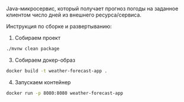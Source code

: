 Java-микросервис, который получает прогноз погоды на
заданное клиентом число дней из внешнего ресурса/сервиса.

Инструкция по сборке и развертыванию:

1. Собираем проект
```bash
./mvnw clean package
```
3. Собираем докер-образ
```bash
docker build -t weather-forecast-app .
```
4. Запускаем контейнер
```bash
docker run -p 8080:8080 weather-forecast-app
```
